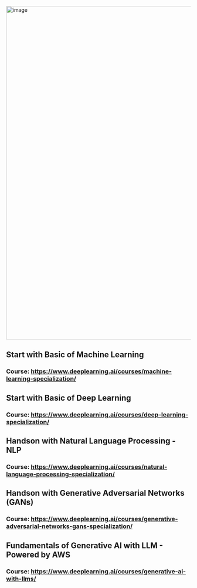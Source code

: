 <img width="908" alt="image" src="https://github.com/jayyanar/genai-apps/assets/12956021/c15c9ead-89e8-47cb-abd7-5dfc58ef417c">



## Start with Basic of Machine Learning

### Course: https://www.deeplearning.ai/courses/machine-learning-specialization/


## Start with Basic of Deep Learning

### Course: https://www.deeplearning.ai/courses/deep-learning-specialization/


## Handson with Natural Language Processing - NLP

### Course: https://www.deeplearning.ai/courses/natural-language-processing-specialization/


## Handson with Generative Adversarial Networks (GANs)

### Course: https://www.deeplearning.ai/courses/generative-adversarial-networks-gans-specialization/

## Fundamentals of Generative AI with LLM - Powered by AWS

### Course: https://www.deeplearning.ai/courses/generative-ai-with-llms/
